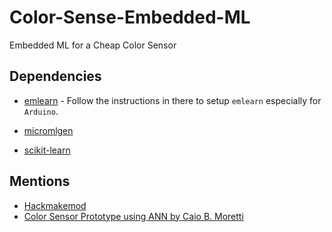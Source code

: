 # Color-Sense-Embedded-ML
Embedded ML for a Cheap Color Sensor

## Dependencies

- [emlearn](https://emlearn.readthedocs.io/en/latest/getting_started_arduino.html#build-and-upload-the-code) - Follow the instructions in there to setup `emlearn` especially for `Arduino`.

- [micromlgen](https://github.com/eloquentarduino/micromlgen/blob/master/README.md)

- [scikit-learn](https://scikit-learn.org/stable/index.html)


## Mentions

- [Hackmakemod](https://hackmakemod.com/blogs/projects/ldr-color-checker)
- [Color Sensor Prototype using ANN by Caio B. Moretti](http://www.moretticb.com/blog/color-sensor-prototype-using-neural-networks/#color-theory)
